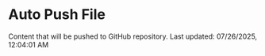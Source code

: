 # Auto Push File

Content that will be pushed to GitHub repository.
Last updated: 07/26/2025, 12:04:01 AM